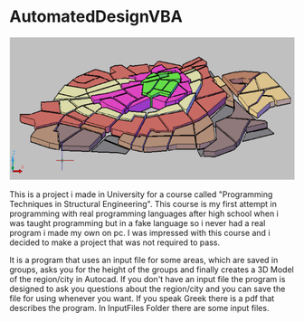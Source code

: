 # AutomatedDesignVBA
![alt text](https://github.com/k1s4g4/AutomatedDesignVBA/blob/master/pics/automatedDesign.png)

  This is a project i made in University for a course called "Programming Techniques in Structural Engineering". This course is my first attempt in programming with real programming languages after high school when i was taught programming but in a fake language so i never had a real program i made my own on pc. I was impressed with this course and i decided to make a project that was not required to pass. 
  
  It is a program that uses an input file for some areas, which are saved in groups, asks you for the height of the groups and finally creates a 3D Model of the region/city in Autocad. If you don't have an input file the program is designed to ask you questions about the region/city and you can save the file for using whenever you want. If you speak Greek there is a pdf that describes the program. In InputFiles Folder there are some input files.  
  

